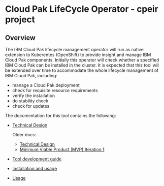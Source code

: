 # Cloud Pak LifeCycle Operator - cpeir project

## Overview

The IBM Cloud Pak lifecycle management operator will run as native extension to Kuberentes (OpenShift)
to provide insight and manage IBM Cloud Pak components. Initially this operator will check whether
a specified IBM Cloud Pak can be installed in the cluster. It is expected that this tool will be extended over time
to accommodate the whole lifecycle management of IBM Cloud Pak, including:

  - manage a Cloud Pak deployment
  - check for requisite resource requirements
  - verify the installation
  - do stability check
  - check for updates

The documentation for this tool contains the following:

- [Technical Design](docs/design.md)

    Older docs:
    - [Technical Design](docs/design/technical-design.md)
    - [Minimum Viable Product (MVP) Iteration 1](docs/design/mvp01.md)
- [Tool development guide](docs/development.md)
- [Installation and usage](docs/installation.md)
- [Usage](docs/usage.md)
